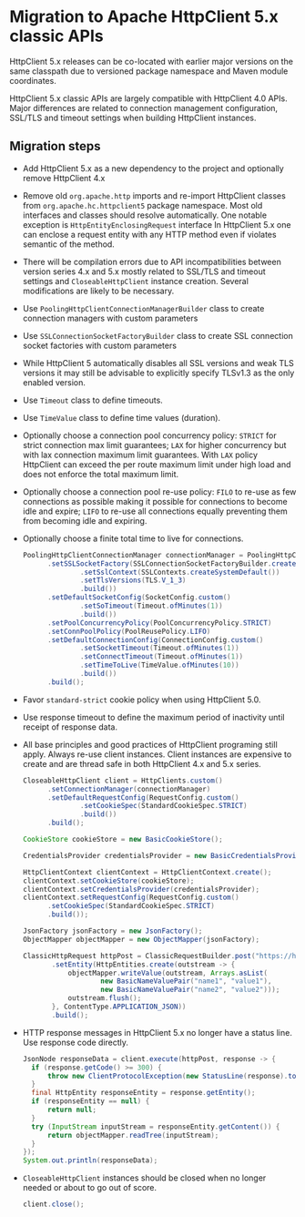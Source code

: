 # Migration to Apache HttpClient 5.x classic APIs

HttpClient 5.x releases can be co-located with earlier major versions on the same classpath due to versioned package
namespace and Maven module coordinates.

HttpClient 5.x classic APIs are largely compatible with HttpClient 4.0 APIs. Major differences are related to connection
management configuration, SSL/TLS and timeout settings when building HttpClient instances.

## Migration steps

-  Add HttpClient 5.x as a new dependency to the project and optionally remove HttpClient 4.x

-  Remove old `org.apache.http` imports and re-import HttpClient classes from
   `org.apache.hc.httpclient5` package namespace. Most old interfaces and classes should resolve automatically. One
   notable exception is `HttpEntityEnclosingRequest` interface In HttpClient 5.x one can enclose a request entity with
   any HTTP method even if violates semantic of the method.

-  There will be compilation errors due to API incompatibilities between version series 4.x and 5.x mostly related to
   SSL/TLS and timeout settings and `CloseableHttpClient` instance creation. Several modifications are likely to be
   necessary.

-  Use `PoolingHttpClientConnectionManagerBuilder` class to create connection managers with custom parameters

-  Use `SSLConnectionSocketFactoryBuilder` class to create SSL connection socket factories with custom parameters

-  While HttpClient 5 automatically disables all SSL versions and weak TLS versions it may still be advisable to
   explicitly specify TLSv1.3 as the only enabled version.

-  Use `Timeout` class to define timeouts.

-  Use `TimeValue` class to define time values (duration).

-  Optionally choose a connection pool concurrency policy: `STRICT` for strict connection max limit guarantees; `LAX`
   for higher concurrency but with lax connection maximum limit guarantees. With `LAX` policy HttpClient can exceed the
   per route maximum limit under high load and does not enforce the total maximum limit.

-  Optionally choose a connection pool re-use policy: `FILO` to re-use as few connections as possible making it possible
   for connections to become idle and expire; `LIFO` to re-use all connections equally preventing them from becoming
   idle and expiring.

-  Optionally choose a finite total time to live for connections. 

   ```java
   PoolingHttpClientConnectionManager connectionManager = PoolingHttpClientConnectionManagerBuilder.create()
         .setSSLSocketFactory(SSLConnectionSocketFactoryBuilder.create()
                 .setSslContext(SSLContexts.createSystemDefault())
                 .setTlsVersions(TLS.V_1_3)
                 .build())
         .setDefaultSocketConfig(SocketConfig.custom()
                 .setSoTimeout(Timeout.ofMinutes(1))
                 .build())
         .setPoolConcurrencyPolicy(PoolConcurrencyPolicy.STRICT)
         .setConnPoolPolicy(PoolReusePolicy.LIFO)
         .setDefaultConnectionConfig(ConnectionConfig.custom()
                 .setSocketTimeout(Timeout.ofMinutes(1))
                 .setConnectTimeout(Timeout.ofMinutes(1))
                 .setTimeToLive(TimeValue.ofMinutes(10))
                 .build())
         .build();
   ```

-  Favor `standard-strict` cookie policy when using HttpClient 5.0.

-  Use response timeout to define the maximum period of inactivity until receipt of response data.

-  All base principles and good practices of HttpClient programing still apply. Always re-use client instances. Client
   instances are expensive to create and are thread safe in both HttpClient 4.x and 5.x series.

   ```java
   CloseableHttpClient client = HttpClients.custom()
         .setConnectionManager(connectionManager)
         .setDefaultRequestConfig(RequestConfig.custom()
                 .setCookieSpec(StandardCookieSpec.STRICT)
                 .build())
         .build();
   
   CookieStore cookieStore = new BasicCookieStore();
   
   CredentialsProvider credentialsProvider = new BasicCredentialsProvider();
   
   HttpClientContext clientContext = HttpClientContext.create();
   clientContext.setCookieStore(cookieStore);
   clientContext.setCredentialsProvider(credentialsProvider);
   clientContext.setRequestConfig(RequestConfig.custom()
         .setCookieSpec(StandardCookieSpec.STRICT)
         .build());
   
   JsonFactory jsonFactory = new JsonFactory();
   ObjectMapper objectMapper = new ObjectMapper(jsonFactory);
   
   ClassicHttpRequest httpPost = ClassicRequestBuilder.post("https://httpbin.org/post")
          .setEntity(HttpEntities.create(outstream -> {
              objectMapper.writeValue(outstream, Arrays.asList(
                      new BasicNameValuePair("name1", "value1"),
                      new BasicNameValuePair("name2", "value2")));
              outstream.flush();
          }, ContentType.APPLICATION_JSON))
          .build();
   ```

-  HTTP response messages in HttpClient 5.x no longer have a status line. Use response code directly.

   ```java
   JsonNode responseData = client.execute(httpPost, response -> {
     if (response.getCode() >= 300) {
         throw new ClientProtocolException(new StatusLine(response).toString());
     }
     final HttpEntity responseEntity = response.getEntity();
     if (responseEntity == null) {
         return null;
     }
     try (InputStream inputStream = responseEntity.getContent()) {
         return objectMapper.readTree(inputStream);
     }
   });
   System.out.println(responseData);
   ```

-  `CloseableHttpClient` instances should be closed when no longer needed or about to go out of score.

   ```java
   client.close();
   ```
